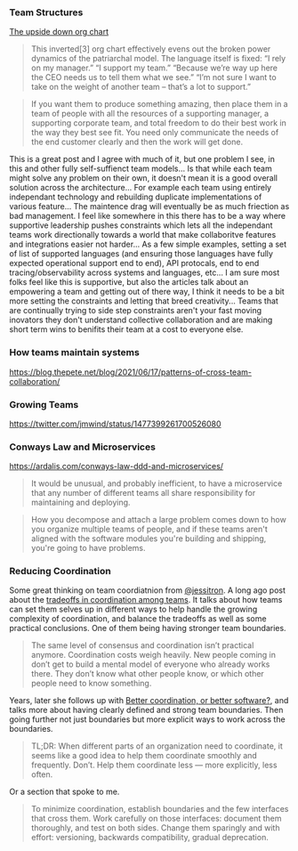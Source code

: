 ### Team Structures

[The upside down org chart](https://6brand.com/the-upside-down-org-chart.html)

> This inverted[3] org chart effectively evens out the broken power dynamics of the patriarchal model. The language itself is fixed: “I rely on my manager.” “I support my team.” “Because we’re way up here the CEO needs us to tell them what we see.” “I’m not sure I want to take on the weight of another team – that’s a lot to support.”

> If you want them to produce something amazing, then place them in a team of people with all the resources of a supporting manager, a supporting corporate team, and total freedom to do their best work in the way they best see fit. You need only communicate the needs of the end customer clearly and then the work will get done.

This is a great post and I agree with much of it, but one problem I see, in this and other fully self-suffienct team models... Is that while each team might solve any problem on their own, it doesn't mean it is a good overall solution across the architecture... For example each team using entirely independant technology and rebuilding duplicate implementations of various feature... The maintence drag will eventually be as much friection as bad management.
I feel like somewhere in this there has to be a way where supportive leadership pushes constraints which lets all the independant teams work directionally towards a world that make collaboritve features and integrations easier not harder... As a few simple examples, setting a set of list of supported languages (and ensuring those languages have fully expected operational support end to end), API protocals, end to end tracing/observability across systems and languages, etc... I am sure most folks feel like this is supportive, but also the articles talk about an empowering a team and getting out of there way, I think it needs to be a bit more setting the constraints and letting that breed creativity... Teams that are continually trying to side step constraints aren't your fast moving inovators they don't understand collective collaboration and are making short term wins to benifits their team at a cost to everyone else. 

### How teams maintain systems

https://blog.thepete.net/blog/2021/06/17/patterns-of-cross-team-collaboration/

### Growing Teams

https://twitter.com/jmwind/status/1477399261700526080

### Conways Law and Microservices

https://ardalis.com/conways-law-ddd-and-microservices/

> It would be unusual, and probably inefficient, to have a microservice that any number of different teams all share responsibility for maintaining and deploying.

> How you decompose and attach a large problem comes down to how you organize multiple teams of people, and if these teams aren't aligned with the software modules you're building and shipping, you're going to have problems.

### Reducing Coordination

Some great thinking on team coordiatnion from [@jessitron](https://twitter.com/jessitron). A long ago post about the [tradeoffs in coordination among teams](https://jessitron.com/2016/05/07/tradeoffs-in-coordination-among-teams/). It talks about how teams can set them selves up in different ways to help handle the growing complexity of coordination, and balance the tradeoffs as well as some practical conclusions. One of them being having stronger team boundaries.

> The same level of consensus and coordination isn’t practical anymore. Coordination costs weigh heavily. New people coming in don’t get to build a mental model of everyone who already works there. They don’t know what other people know, or which other people need to know something.

Years, later she follows up with [Better coordination, or better software?](https://jessitron.com/2021/08/02/better-coordination-or-better-software/), and talks more about having clearly defined and strong team boundaries. Then going further not just boundaries but more explicit ways to work across the boundaries.

> TL;DR: When different parts of an organization need to coordinate, it seems like a good idea to help them coordinate smoothly and frequently. Don’t. Help them coordinate less — more explicitly, less often.

Or a section that spoke to me.

> To minimize coordination, establish boundaries and the few interfaces that cross them. Work carefully on those interfaces: document them thoroughly, and test on both sides. Change them sparingly and with effort: versioning, backwards compatibility, gradual deprecation.

